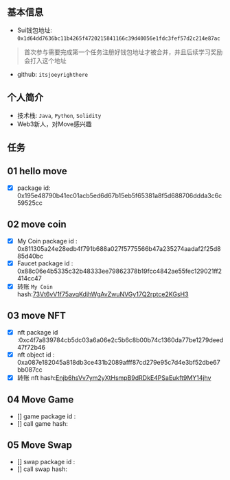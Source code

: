 ## 基本信息
- Sui钱包地址: `0x1d64dd7636bc11b4265f4720215841166c39d40056e1fdc3fef57d2c214e87ac`
> 首次参与需要完成第一个任务注册好钱包地址才被合并，并且后续学习奖励会打入这个地址
- github: `itsjoeyrighthere`

## 个人简介
- 技术栈: `Java`, `Python`, `Solidity`
- Web3新人，对Move感兴趣

## 任务

##   01 hello move  
- [x] package id: 0x195e48790b41ec01acb5ed6d67b15eb5f65381a8f5d688706ddda3c6c59525cc

##   02 move coin
- [x] My Coin package id : 0x811305a24e28edb4f791b688a027f5775566b47a235274aadaf2f25d885d40bc
- [x] Faucet package id : 0x88c06e4b5335c32b48333ee79862378b19fcc4842ae55fec129021ff2414cc47
- [x] 转账 `My Coin` hash:[73Vt6vV1f75avqKdjhWgAvZwuNVGy17Q2rptce2KGsH3](https://suivision.xyz/txblock/73Vt6vV1f75avqKdjhWgAvZwuNVGy17Q2rptce2KGsH3)

##   03 move NFT
- [x] nft package id :0xc4f7a839784cb5dc03a6a06e2c5b6c8b00b74c1360da77be1279deed47f72b46
- [x] nft object id : 0xa087e182045a818db3ce431b2089afff87cd279e95c7d4e3bf52dbe67bb087cc
- [x] 转账 nft  hash:[Enjb6hsVv7ym2yXtHsmpB9dRDkE4PSaEukft9MY14jhv](https://suivision.xyz/txblock/Enjb6hsVv7ym2yXtHsmpB9dRDkE4PSaEukft9MY14jhv)

##   04 Move Game
- [] game package id :
- [] call game hash:

##   05 Move Swap
- [] swap package id :
- [] call swap hash:
